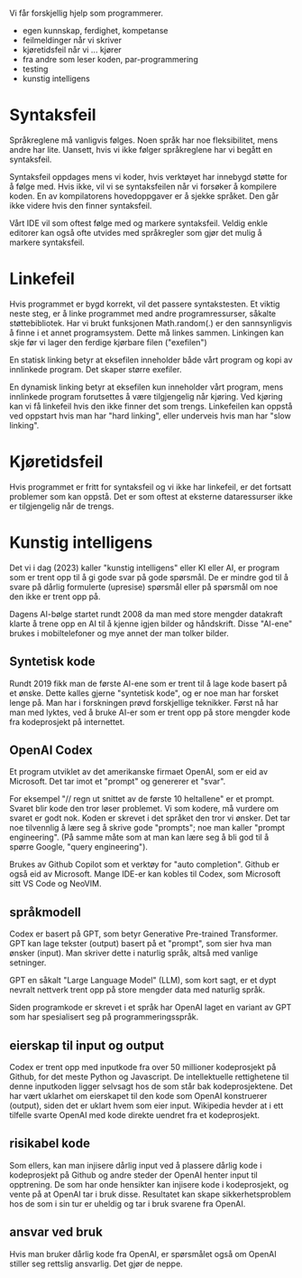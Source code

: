 Vi får forskjellig hjelp som programmerer.

 - egen kunnskap, ferdighet, kompetanse 
 - feilmeldinger når vi skriver
 - kjøretidsfeil når vi ... kjører
 - fra andre som leser koden, par-programmering
 - testing
 - kunstig intelligens

# Syntaksfeil

Språkreglene må vanligvis følges.  Noen språk har noe fleksibilitet, mens andre har lite.
Uansett, hvis vi ikke følger språkreglene har vi begått en syntaksfeil.

Syntaksfeil oppdages mens vi koder, hvis verktøyet har innebygd støtte for å følge med.
Hvis ikke, vil vi se syntaksfeilen når vi forsøker å kompilere koden.
En av kompilatorens hovedoppgaver er å sjekke språket. Den går ikke videre hvis den finner
syntaksfeil.

Vårt IDE vil som oftest følge med og markere syntaksfeil.  Veldig enkle editorer kan også
ofte utvides med språkregler som gjør det mulig å markere syntaksfeil.


# Linkefeil

Hvis programmet er bygd korrekt, vil det passere syntakstesten.
Et viktig neste steg, er å linke programmet med andre programressurser, såkalte støttebibliotek.
Har vi brukt funksjonen Math.random(.) er den sannsynligvis å finne i et annet programsystem.
Dette må linkes sammen.
Linkingen kan skje før vi lager den ferdige kjørbare filen ("exefilen")

En statisk linking betyr at eksefilen inneholder både vårt program og kopi av innlinkede program.
Det skaper større exefiler.

En dynamisk linking betyr at eksefilen kun inneholder vårt program, mens innlinkede program forutsettes å være tilgjengelig når kjøring.
Ved kjøring kan vi få linkefeil hvis den ikke finner det som trengs.  Linkefeilen kan oppstå
ved oppstart hvis man har "hard linking", eller underveis hvis man har "slow linking".

# Kjøretidsfeil

Hvis programmet er fritt for syntaksfeil og vi ikke har linkefeil, er det fortsatt problemer som 
kan oppstå.  Det er som oftest at eksterne dataressurser ikke er tilgjengelig når de trengs.


# Kunstig intelligens

Det vi i dag (2023) kaller "kunstig intelligens" eller KI eller AI, er program
som er trent opp til å gi gode svar på gode spørsmål.  De er mindre god til å svare på
dårlig formulerte (upresise) spørsmål eller på spørsmål om noe den ikke er trent opp på.

Dagens AI-bølge startet rundt 2008 da man med store mengder datakraft klarte å trene opp
en AI til å kjenne igjen bilder og håndskrift. Disse "AI-ene" brukes i mobiltelefoner og mye annet
der man tolker bilder.

## Syntetisk kode

Rundt 2019 fikk man de første AI-ene som er trent til å lage kode basert på et ønske.
Dette kalles gjerne "syntetisk kode", og er noe man har forsket lenge på. 
Man har i forskningen prøvd forskjellige teknikker. 
Først nå har man med lyktes, ved å bruke AI-er som er trent opp på store mengder kode fra
kodeprosjekt på internettet.


## OpenAI Codex

Et program utviklet av det amerikanske firmaet OpenAI, som er eid av Microsoft.
Det tar imot et "prompt" og genererer et "svar".

For eksempel "// regn ut snittet av de første 10 heltallene" er et prompt.
Svaret blir kode den tror løser problemet.  Vi som kodere, må vurdere om svaret er godt nok.
Koden er skrevet i det språket den tror vi ønsker. 
Det tar noe tilvennlig å lære seg å skrive gode "prompts"; noe man kaller "prompt engineering".
(På samme måte som at man kan lære seg å bli god til å spørre Google, "query engineering").

Brukes av Github Copilot som et verktøy for "auto completion".  Github er også eid av Microsoft.
Mange IDE-er kan kobles til Codex, som Microsoft sitt VS Code og NeoVIM.  

## språkmodell

Codex er basert på GPT, som betyr Generative Pre-trained Transformer.  GPT kan lage tekster (output) basert på et "prompt", som sier hva man ønsker (input).  Man skriver dette i naturlig språk, altså med vanlige setninger.

GPT en såkalt "Large Language Model" (LLM), som kort sagt, er et dypt nevralt nettverk trent opp
på store mengder data med naturlig språk.

Siden programkode er skrevet i et språk har OpenAI laget en variant av GPT som har
spesialisert seg på programmeringsspråk.

## eierskap til input og output

Codex er trent opp med inputkode fra over 50 millioner kodeprosjekt på Github, 
for det meste Python og Javascript.  De intellektuelle rettighetene til denne inputkoden ligger
selvsagt hos de som står bak kodeprosjektene.  Det har vært uklarhet om eierskapet til
den kode som OpenAI konstruerer (output), siden det er uklart hvem som eier input.
Wikipedia  hevder at i ett tilfelle svarte OpenAI med kode direkte uendret fra et kodeprosjekt.

## risikabel kode

Som ellers, kan man injisere dårlig input ved å plassere dårlig kode i kodeprosjekt på Github og
andre steder der OpenAI henter input til opptrening.  De som har onde hensikter kan injisere kode
i kodeprosjekt, og vente på at OpenAI tar i bruk disse.  Resultatet kan skape sikkerhetsproblem hos de som i sin tur er uheldig og tar i bruk svarene fra OpenAI.


## ansvar ved bruk

Hvis man bruker dårlig kode fra OpenAI, er spørsmålet også om OpenAI stiller seg rettslig
ansvarlig.  Det gjør de neppe.


